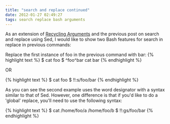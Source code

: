 ```yaml
---
title: "search and replace continued"
date: 2012-01-27 02:49:27
tags: search replace bash arguments
---
```


<p>
As an extension of <a href="http://segv.me/posts/9">Recycling Arguments</a> and the previous post on search and replace using Sed, I would like to show two Bash features for search in replace in previous commands:
</p>

<p>

Replace the first instance of foo in the previous command with bar:
{% highlight text %}
$ cat foo
$ ^foo^bar
cat bar
{% endhighlight %}

OR

{% highlight text %}
$ cat foo
$ !!:s/foo/bar
{% endhighlight %}
</p>

<p>

As you can see the second example uses the word designator with a syntax similar to that of Sed. However, one difference is that if you'd like to do a 'global' replace, you'll need to use the following syntax:

{% highlight text %}
$ cat /home/foo/a /home/foo/b
$ !!:gs/foo/bar
{% endhighlight %}
</p>

<p>
